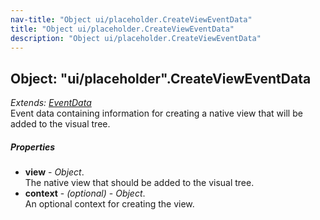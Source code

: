 ```yaml
---
nav-title: "Object ui/placeholder.CreateViewEventData"
title: "Object ui/placeholder.CreateViewEventData"
description: "Object ui/placeholder.CreateViewEventData"
---
```

## Object: "ui/placeholder".CreateViewEventData  
_Extends:_ [_EventData_](../../data/observable/EventData.md)  
Event data containing information for creating a native view that will be added to the visual tree.

##### Properties
 - **view** - _Object_.    
  The native view that should be added to the visual tree.
 - **context** - _(optional)_ - _Object_.    
  An optional context for creating the view.